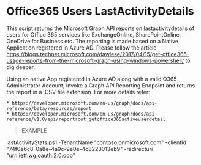 # Office365 Users LastActivityDetails

This script returns the Microsoft Graph API reports on lastactivitydetails of users for Office 365 services like ExchangeOnline, SharePointOnline, OneDrive for Business etc.
The reporting is made based on a Native Application registered in Azure AD. Please follow the article https://blogs.technet.microsoft.com/dawiese/2017/04/15/get-office365-usage-reports-from-the-microsoft-graph-using-windows-powershell/ to dig deeper.

Using an native App registered in Azure AD along with a valid O365 Administrator Account, Invoke a Graph API Reporting Endpoint and returns the report in a .CSV file extension.
For more details refer:

    * https://developer.microsoft.com/en-us/graph/docs/api-reference/beta/resources/report
    * https://developer.microsoft.com/en-us/graph/docs/api-reference/v1.0/api/reportroot_getoffice365activeuserdetail


> EXAMPLE

lastActivityStats.ps1 -TenantName "contoso.onmicrosoft.com" -clientId "74f0e6c8-0a8e-4a9c-9e0e-4c8223013eb9" -redirecturi      "urn:ietf:wg:oauth:2.0:oob"
